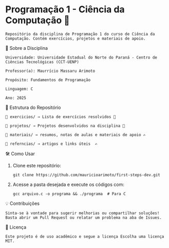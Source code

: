 # Programação 1 - Ciência da Computação 🎯

    Repositório da disciplina de Programação 1 do curso de Ciência da Computação. Contém exercícios, projetos e materiais de apoio.
 

📌 Sobre a Disciplina

    Universidade: Universidade Estadual do Norte do Paraná - Centro de Ciências Tecnológicas (CCT-UENP)

    Professor(a): Maurrício Massaru Arimoto

    Propósito: Fundamentos de Programação
    
    Linguagem: C

    Ano: 2025
    

📁 Estrutura do Repositório

    📂 exercicios/ → Lista de exercícios resolvidos 📜
  
    📂 projetos/ → Projetos desenvolvidos na disciplina 🚀
  
    📂 materiais/ → resumos, notas de aulas e materiais de apoio ✍️
  
    📂 referncias/ → artigos e links úteis  ✍️


🛠 Como Usar

 1. Clone este repositório:

        git clone https://github.com/mauricioarimoto/first-steps-dev.git

 2. Acesse a pasta desejada e execute os códigos com:

        gcc arquivo.c -o programa && ./programa  # Para C  
      

💡 Contribuições

    Sinta-se à vontade para sugerir melhorias ou compartilhar soluções! Basta abrir um Pull Request ou relatar um problema na aba de Issues.

📄 Licença

    Este projeto é de uso acadêmico e segue a licença Escolha uma licença MIT.

